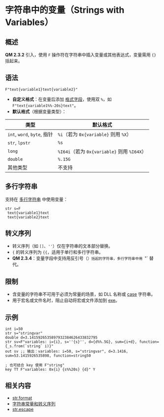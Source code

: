 # 字符串中的变量（Strings with Variables）

## 概述

**QM 2.3.2** 引入，使用 `F` 操作符在字符串中插入变量或其他表达式，变量需用 `{}` 括起来。

## 语法

```qm
F"text{variable1}text{variable2}"
```

- **自定义格式**：在变量后添加 [格式字段](IDP_PRINTF.html)，使用双 `%`，如 `F"text{variable1%%-20s}text"`。
- **默认格式**（根据变量类型）：

| 类型 | 默认格式 |
|------|----------|
| `int`, `word`, `byte`, 指针 | `%i`（若为 `0x{variable}` 则用 `%X`） |
| `str`, `lpstr` | `%s` |
| `long` | `%I64i`（若为 `0x{variable}` 则用 `%I64X`） |
| `double` | `%.15G` |
| 其他类型 | 不支持 |

## 多行字符串

支持在 [多行字符串](IDP_CONSTANT.html) 中使用变量：

```qm
str s=F
 text{variable1}text
 text{variable2}text
```

## 转义序列

- 转义序列（如 `[]`、`''`）仅在字符串的文本部分替换。
- `{` 的转义序列为 `{{`，适用于单行和多行字符串。
- **QM 2.3.4**：变量字段中支持用反引号（`）括起的字符串，多行字符串中用 `"` 替代。

## 限制

- 含变量的字符串不可用于必须为常量的场景，如 DLL 名称或 [case](IDH_REFERENCE.html#case) 字符串。
- 用于宏名或文件名时，阻止自动将宏或文件添加到 [exe](IDH_MAKEEXE.html)。

## 示例

```qm
int i=50
str s="stringvar"
double d=3.1415926535897932384626433832795
str sv=F"variables: i={i}, s=''{s}'', d={d%%.5G}, sum={i+d}, function={_s.from(`string` i)}"
out sv ;; 输出：variables: i=50, s="stringvar", d=3.1416, sum=53.1415926535898, function=string50

; 也可结合 key 使用 F"string"
key TT F"variables: 0x{i} {s%%20s} {d}" Y
```

## 相关内容

- [str.format](IDP_S_FORMAT.html)
- [字符串常量和转义序列](IDP_CONSTANT.html)
- [str.escape](IDP_S_ESCAPE.html)